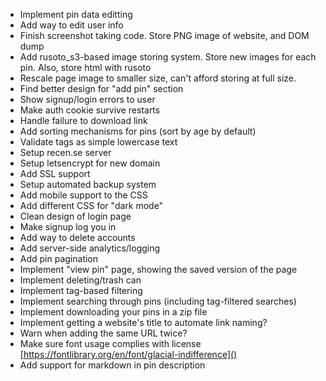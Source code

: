 - Implement pin data editting
- Add way to edit user info
- Finish screenshot taking code. Store PNG image of website, and DOM dump
- Add rusoto_s3-based image storing system. Store new images for each pin. Also, store html with rusoto
- Rescale page image to smaller size, can't afford storing at full size.
- Find better design for "add pin" section
- Show signup/login errors to user
- Make auth cookie survive restarts
- Handle failure to download link
- Add sorting mechanisms for pins (sort by age by default)
- Validate tags as simple lowercase text
- Setup recen.se server
- Setup letsencrypt for new domain
- Add SSL support
- Setup automated backup system
- Add mobile support to the CSS
- Add different CSS for "dark mode"
- Clean design of login page
- Make signup log you in
- Add way to delete accounts
- Add server-side analytics/logging
- Add pin pagination
- Implement "view pin" page, showing the saved version of the page
- Implement deleting/trash can
- Implement tag-based filtering
- Implement searching through pins (including tag-filtered searches)
- Implement downloading your pins in a zip file
- Implement getting a website's title to automate link naming?
- Warn when adding the same URL twice?
- Make sure font usage complies with license [https://fontlibrary.org/en/font/glacial-indifference]()
- Add support for markdown in pin description


